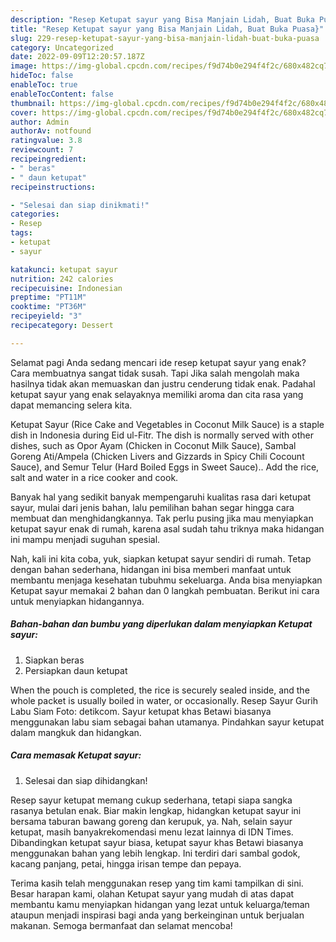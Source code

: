 ```yaml
---
description: "Resep Ketupat sayur yang Bisa Manjain Lidah, Buat Buka Puasa}"
title: "Resep Ketupat sayur yang Bisa Manjain Lidah, Buat Buka Puasa}"
slug: 229-resep-ketupat-sayur-yang-bisa-manjain-lidah-buat-buka-puasa
category: Uncategorized
date: 2022-09-09T12:20:57.187Z
image: https://img-global.cpcdn.com/recipes/f9d74b0e294f4f2c/680x482cq70/ketupat-sayur-foto-resep-utama.jpg
hideToc: false
enableToc: true
enableTocContent: false
thumbnail: https://img-global.cpcdn.com/recipes/f9d74b0e294f4f2c/680x482cq70/ketupat-sayur-foto-resep-utama.jpg
cover: https://img-global.cpcdn.com/recipes/f9d74b0e294f4f2c/680x482cq70/ketupat-sayur-foto-resep-utama.jpg
author: Admin
authorAv: notfound
ratingvalue: 3.8
reviewcount: 7
recipeingredient:
- " beras"
- " daun ketupat"
recipeinstructions:

- "Selesai dan siap dinikmati!"
categories:
- Resep
tags:
- ketupat
- sayur

katakunci: ketupat sayur 
nutrition: 242 calories
recipecuisine: Indonesian
preptime: "PT11M"
cooktime: "PT36M"
recipeyield: "3"
recipecategory: Dessert

---
```



Selamat pagi Anda sedang mencari ide resep ketupat sayur yang enak? Cara membuatnya sangat tidak susah. Tapi Jika salah mengolah maka hasilnya tidak akan memuaskan dan justru cenderung tidak enak. Padahal ketupat sayur yang enak selayaknya memiliki aroma dan cita rasa yang dapat memancing selera kita.


Ketupat Sayur (Rice Cake and Vegetables in Coconut Milk Sauce) is a staple dish in Indonesia during Eid ul-Fitr. The dish is normally served with other dishes, such as Opor Ayam (Chicken in Coconut Milk Sauce), Sambal Goreng Ati/Ampela (Chicken Livers and Gizzards in Spicy Chili Cocount Sauce), and Semur Telur (Hard Boiled Eggs in Sweet Sauce).. Add the rice, salt and water in a rice cooker and cook.

Banyak hal yang sedikit banyak mempengaruhi kualitas rasa dari ketupat sayur, mulai dari jenis bahan, lalu pemilihan bahan segar hingga cara membuat dan menghidangkannya. Tak perlu pusing jika mau menyiapkan ketupat sayur enak di rumah, karena asal sudah tahu triknya maka hidangan ini mampu menjadi suguhan spesial.


Nah, kali ini kita coba, yuk, siapkan ketupat sayur sendiri di rumah. Tetap dengan bahan sederhana, hidangan ini bisa memberi manfaat untuk membantu menjaga kesehatan tubuhmu sekeluarga. Anda bisa menyiapkan Ketupat sayur memakai 2 bahan dan 0 langkah pembuatan. Berikut ini cara untuk menyiapkan hidangannya.

<!--inarticleads1-->

##### Bahan-bahan dan bumbu yang diperlukan dalam menyiapkan Ketupat sayur:

1. Siapkan  beras
1. Persiapkan  daun ketupat


When the pouch is completed, the rice is securely sealed inside, and the whole packet is usually boiled in water, or occasionally. Resep Sayur Gurih Labu Siam Foto: detikcom. Sayur ketupat khas Betawi biasanya menggunakan labu siam sebagai bahan utamanya. Pindahkan sayur ketupat dalam mangkuk dan hidangkan. 

<!--inarticleads2-->

##### Cara memasak Ketupat sayur:


1. Selesai dan siap dihidangkan!

Resep sayur ketupat memang cukup sederhana, tetapi siapa sangka rasanya betulan enak. Biar makin lengkap, hidangkan ketupat sayur ini bersama taburan bawang goreng dan kerupuk, ya. Nah, selain sayur ketupat, masih banyakrekomendasi menu lezat lainnya di IDN Times. Dibandingkan ketupat sayur biasa, ketupat sayur khas Betawi biasanya menggunakan bahan yang lebih lengkap. Ini terdiri dari sambal godok, kacang panjang, petai, hingga irisan tempe dan pepaya. 

Terima kasih telah menggunakan resep yang tim kami tampilkan di sini. Besar harapan kami, olahan Ketupat sayur yang mudah di atas dapat membantu kamu menyiapkan hidangan yang lezat untuk keluarga/teman ataupun menjadi inspirasi bagi anda yang berkeinginan untuk berjualan makanan. Semoga bermanfaat dan selamat mencoba!

